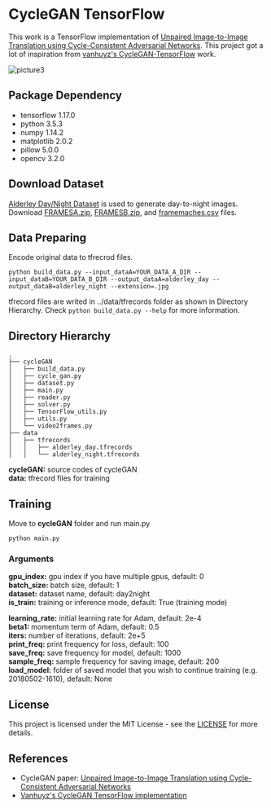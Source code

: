 # CycleGAN TensorFlow
This work is a TensorFlow implementation of [Unpaired Image-to-Image Translation using Cycle-Consistent Adversarial Networks](http://openaccess.thecvf.com/content_ICCV_2017/papers/Zhu_Unpaired_Image-To-Image_Translation_ICCV_2017_paper.pdf). This project got a lot of inspiration from [vanhuyz's CycleGAN-TensorFlow](https://github.com/vanhuyz/CycleGAN-TensorFlow) work. 

![picture3](https://user-images.githubusercontent.com/37034031/39303992-1b99404e-4993-11e8-8bd5-8ae4dc557847.png)

## Package Dependency
- tensorflow 1.17.0
- python 3.5.3
- numpy 1.14.2
- matplotlib 2.0.2
- pillow 5.0.0
- opencv 3.2.0

## Download Dataset
[Alderley Day/Night Dataset](https://wiki.qut.edu.au/pages/viewpage.action?pageId=181178395) is used to generate day-to-night images. Download [FRAMESA.zip](https://mega.nz/#!h1swyAwC!pWUxMnmMop8XmhaZIGjXMekVXMpi64IfI2GMADR0ako), [FRAMESB.zip](https://mega.nz/#!N9tRFLzJ!VUwj9nqpJK_L5zt-lAq3rmyP7du4RH4f1u1JIPgKA90), and [framemaches.csv](https://mega.nz/#!p1tRRYJD!rzYy1ufS_OIC4h1tJKBVEoD5P0WwcSFiTGK-q3hRPX0) files.

## Data Preparing
Encode original data to tfrecrod files.  
```
python build_data.py --input_dataA=YOUR_DATA_A_DIR --input_dataB=YOUR_DATA_B_DIR --output_dataA=alderley_day --output_dataB=alderley_night --extension=.jpg
```  
tfrecord files are writed in ../data/tfrecords folder as shown in Directory Hierarchy.
Check ```python build_data.py --help``` for more information.  

## Directory Hierarchy
``` 
.
├── cycleGAN
│   ├── build_data.py
│   ├── cycle_gan.py
│   ├── dataset.py
│   ├── main.py
│   ├── reader.py
│   ├── solver.py
│   ├── TensorFlow_utils.py
│   ├── utils.py
│   └── video2frames.py
├── data
│   ├── tfrecords
│   │   ├── alderley_day.tfrecords
│   │   └── alderley_night.tfrecords
```  
**cycleGAN:** source codes of cycleGAN  
**data:** tfrecord files for training

## Training
Move to **cycleGAN** folder and run main.py
```
python main.py 
```
### Arguments
**gpu_index:** gpu index if you have multiple gpus, default: 0  
**batch_size:** batch size, default: 1  
**dataset:** dataset name, default: day2night  
**is_train:** training or inference mode, default: True (training mode)  

**learning_rate:** initial learning rate for Adam, default: 2e-4  
**beta1:** momentum term of Adam, default: 0.5  
**iters:** number of iterations, default: 2e+5  
**print_freq:** print frequency for loss, default: 100  
**save_freq:**  save frequency for model, default: 1000  
**sample_freq:** sample frequency for saving image, default: 200  
**load_model:**  folder of saved model that you wish to continue training (e.g. 20180502-1610), default: None  


## License
This project is licensed under the MIT License - see the [LICENSE](https://github.com/vanhuyz/CycleGAN-TensorFlow/blob/master/LICENSE) for more details.

## References
- CycleGAN paper: [Unpaired Image-to-Image Translation using Cycle-Consistent Adversarial Networks](https://arxiv.org/abs/1703.10593)  
- [Vanhuyz's CycleGAN TensorFlow implementation](https://github.com/vanhuyz/CycleGAN-TensorFlow)
